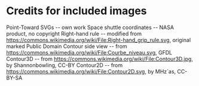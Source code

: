 # Credits for included images

Point-Toward SVGs -- own work
Space shuttle coordinates -- NASA product, no copyright
Right-hand rule -- modified from https://commons.wikimedia.org/wiki/File:Right-hand_grip_rule.svg, original marked Public Domain
Contour side view -- from https://commons.wikimedia.org/wiki/File:Courbe_niveau.svg, GFDL
Contour3D -- from https://commons.wikimedia.org/wiki/File:Contour3D.jpg, by Shannonbowling, CC-BY
Contour2D -- from https://commons.wikimedia.org/wiki/File:Contour2D.svg, by MHz`as, CC-BY-SA


